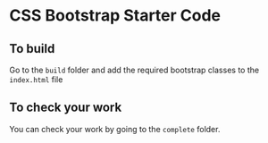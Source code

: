 # CSS Bootstrap Starter Code

## To build

Go to the `build` folder and add the required bootstrap classes to the `index.html` file

## To check your work

You can check your work by going to the `complete` folder.
